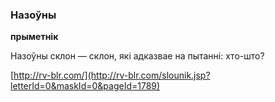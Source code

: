 ### Назоўны
**прыметнік**

Назоўны склон — склон, які адказвае на пытанні: хто-што?

<a rel="author">[http://rv-blr.com/](http://rv-blr.com/slounik.jsp?letterId=0&maskId=0&pageId=1789)</a>
